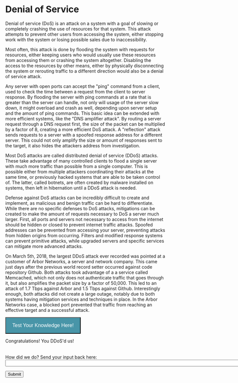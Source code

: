 # Denial of Service

Denial of service (DoS) is an attack on a system with a goal of slowing or completely crashing the use of resources for that system. This attack attempts to prevent other users from accessing the system, either stopping work with the system or losing possible sales due to inaccessibility. 

Most often, this attack is done by flooding the system with requests for resources, either keeping users who would usually use these resources from accessing them or crashing the system altogether. Disabling the access to the resources by other means, either by physically disconnecting the system or rerouting traffic to a different direction would also be a denial of service attack. 

Any server with open ports can accept the "ping" command from a client, used to check the time between a request from the client to server response. By flooding the server with ping commands at a rate that is greater than the server can handle, not only will usage of the server slow down, it might overload and crash as well, depending upon server setup and the amount of ping commands. This basic idea can be extended with more efficient systems, like the "DNS amplifier attack". By routing a server request through a DNS request first, the size of the packet can be multiplied by a factor of 8, creating a more efficient DoS attack. A "reflection" attack sends requests to a server with a spoofed response address for a different server. This could not only amplify the size or amount of responses sent to the target, it also hides the attackers address from investigation.

Most DoS attacks are called distributed denial of service (DDoS) attacks. These take advantage of many controlled clients to flood a single server with much more traffic than possible from a single computer. This is possible either from multiple attackers coordinating their attacks at the same time, or previously hacked systems that are able to be taken control of. The latter, called botnets, are often created by malware installed on systems, then left in hibernation until a DDoS attack is needed.

Defense against DoS attacks can be incredibly difficult to create and implement, as malicious and benign traffic can be hard to differentiate. While there are no specific defenses to DoS attacks, mitigations can be created to make the amount of requests necessary to DoS a server much larger. First, all ports and servers not necessary to access from the internet should be hidden or closed to prevent internet traffic attacks. Spoofed addresses can be prevented from accessing your server, preventing attacks from hidden origins from occurring. Filters and modified response systems can prevent primitive attacks, while upgraded servers and specific services can mitigate more advanced attacks. 

On March 5th, 2018, the largest DDoS attack ever recorded was pointed at a customer of Arbor Networks, a server and network company. This came just days after the previous world record setter occurred against code repository Github. Both attacks took advantage of a a service called Memcached, which not only does not authenticate traffic that goes through it, but also amplifies the packet size by a factor of 50,000. This led to an attack of 1.7 Tbps against Arbor and 1.5 Tbps against Github. Interestingly enough, both attacks did not create a large outage, notably due to both systems having mitigation services and techniques in place. In the Arbor Networks case, a blocked port prevented that traffic from reaching an effective target and a successful attack.

<style>
.button {
  background-color: #4895a8;
  color: white;
  padding: 15px 20px;
  text-align: center;
  font-size: 16px;
  cursor: pointer;
}
.button:hover {
  background-color: #285763;
}
</style>
<form>
<input class="button" type = "button" onclick="window.location.href = 'https://raysarivera.github.io/Honors_proj1/Lesson/DenialOfService_quiz'" value = "Test Your Knowledge Here!"> </form>


<body>
  <div id="test">Congratulations! You DDoS'd us!</div><br><br>
  <div id="label">How did we do? Send your input back here:</div>
  <form id="str">
    <input type="text" name="test" size="100"><br>
  </form>
  <input type="button" id="btnClick" value="Submit" onclick="CountFun()"><br>
  <div id="showCount"></div>
  
  <script type="text/javascript">
    document.getElementById("test").style.display = "none";
    var cnt = 0;
    function CountFun(){
      cnt=parseInt(cnt)+parseInt(1);
      var divData=document.getElementById("showCount");
      divData.innerHTML="Submitting. Please wait...";
      if (cnt > 9)
        document.getElementById("test").style.display = "block";
    }
  
  </script>
  </body>
